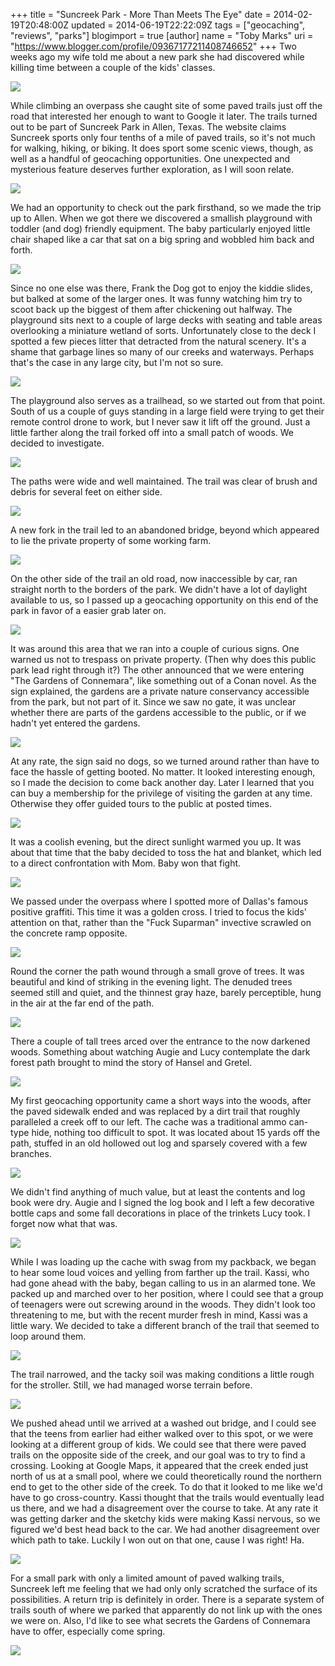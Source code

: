 +++
title = "Suncreek Park - More Than Meets The Eye"
date = 2014-02-19T20:48:00Z
updated = 2014-06-19T22:22:09Z
tags = ["geocaching", "reviews", "parks"]
blogimport = true 
[author]
	name = "Toby Marks"
	uri = "https://www.blogger.com/profile/09367177211408746652"
+++
Two weeks ago my wife told me about a new park she had discovered while killing time between a couple of the kids' classes.   

![](http://3.bp.blogspot.com/-6mnC4JYvcn0/UwWCzShf6HI/AAAAAAAAAPM/y2nUzVn5A88/s1600/Screen+Shot+2014-02-19+at+10.16.29+PM.png)

While climbing an overpass she caught site of some paved trails just off the road that interested her enough to want to Google it later. The trails turned out to be part of Suncreek Park in Allen, Texas. The website claims Suncreek sports only four tenths of a mile of paved trails, so it's not much for walking, hiking, or biking. It does sport some scenic views, though, as well as a handful of geocaching opportunities. One unexpected and mysterious feature deserves further exploration, as I will soon relate.  

![](http://4.bp.blogspot.com/-SZU1MT1JR-g/UwWFbERm3iI/AAAAAAAAAP0/2Wh-axySyxI/s1600/DSC09093.JPG)

We had an opportunity to check out the park firsthand, so we made the trip up to Allen. When we got there we discovered a smallish playground with toddler (and dog) friendly equipment. The baby particularly enjoyed little chair shaped like a car that sat on a big spring and wobbled him back and forth.   

![](http://1.bp.blogspot.com/-es6X3FBXIWA/UwWECafmR2I/AAAAAAAAAPc/_FyqqfEYTPI/s1600/DSC09091.JPG)

Since no one else was there, Frank the Dog got to enjoy the kiddie slides, but balked at some of the larger ones. It was funny watching him try to scoot back up the biggest of them after chickening out halfway. The playground sits next to a couple of large decks with seating and table areas overlooking a miniature wetland of sorts. Unfortunately close to the deck I spotted a few pieces litter that detracted from the natural scenery. It's a shame that garbage lines so many of our creeks and waterways. Perhaps that's the case in any large city, but I'm not so sure.  

![](http://1.bp.blogspot.com/-TqVb-dHCgFU/UwWExDYzazI/AAAAAAAAAPk/8RuwZFJi1vY/s1600/DSC09040.jpg)

The playground also serves as a trailhead, so we started out from that point. South of us a couple of guys standing in a large field were trying to get their remote control drone to work, but I never saw it lift off the ground. Just a little farther along the trail forked off into a small patch of woods. We decided to investigate.

![](http://2.bp.blogspot.com/-awfiHRbUG8U/UwWDwvMobiI/AAAAAAAAAPU/FgaUExXRm-E/s1600/DSC09004.jpg)

The paths were wide and well maintained. The trail was clear of brush and debris for several feet on either side.   

![](http://2.bp.blogspot.com/-tvQ_3E_RJds/UwWE7koU7GI/AAAAAAAAAPs/8CNZD0qDg3s/s1600/DSC09010.jpg)

A new fork in the trail led to an abandoned bridge, beyond which appeared to lie the private property of some working farm.   

![](http://1.bp.blogspot.com/-mrsnWBgAuz0/UwWGGQXHgRI/AAAAAAAAAQA/yIupWoibum0/s1600/DSC09005.jpg)

On the other side of the trail an old road, now inaccessible by car, ran straight north to the borders of the park. We didn't have a lot of daylight available to us, so I passed up a geocaching opportunity on this end of the park in favor of a easier grab later on.   

![](http://1.bp.blogspot.com/-Jj6teBPp3yQ/UwWGQ-f-07I/AAAAAAAAAQI/qfVOZoQwZVE/s1600/DSC09016.jpg)

It was around this area that we ran into a couple of curious signs. One warned us not to trespass on private property. (Then why does this public park lead right through it?) The other announced that we were entering "The Gardens of Connemara", like something out of a Conan novel. As the sign explained, the gardens are a private nature conservancy accessible from the park, but not part of it. Since we saw no gate, it was unclear whether there are parts of the gardens accessible to the public, or if we hadn't yet entered the gardens.   

![](http://1.bp.blogspot.com/-_v3Ur933aKs/UwWGsi0PWyI/AAAAAAAAAQQ/iqCwWbuzMiA/s1600/DSC09023.jpg)

At any rate, the sign said no dogs, so we turned around rather than have to face the hassle of getting booted. No matter. It looked interesting enough, so I made the decision to come back another day. Later I learned that you can buy a membership for the privilege of visiting the garden at any time. Otherwise they offer guided tours to the public at posted times.  

![](http://1.bp.blogspot.com/-sLQ7Ie9pTNo/UwWG0yutLoI/AAAAAAAAAQY/xG7JhHPK3vs/s1600/DSC09029.JPG)

It was a coolish evening, but the direct sunlight warmed you up. It was about that time that the baby decided to toss the hat and blanket, which led to a direct confrontation with Mom. Baby won that fight.

![](http://4.bp.blogspot.com/-Bqvl-GKTYDs/UwWHANVQ1UI/AAAAAAAAAQg/p8ie5HPrqac/s1600/DSC09053.JPG)

We passed under the overpass where I spotted more of Dallas's famous positive graffiti. This time it was a golden cross. I tried to focus the kids' attention on that, rather than the "Fuck Suparman" invective scrawled on the concrete ramp opposite.

![](http://1.bp.blogspot.com/-naADk_s6sow/UwWHNMWIgwI/AAAAAAAAAQo/z7hfs_2d8YM/s1600/DSC09056.jpg)

Round the corner the path wound through a small grove of trees. It was beautiful and kind of striking in the evening light. The denuded trees seemed still and quiet, and the thinnest gray haze, barely perceptible, hung in the air at the far end of the path.   

![](http://3.bp.blogspot.com/-Dxpvpbp1zGo/UwWHT6auI6I/AAAAAAAAAQw/NZhdkdeKz2A/s1600/DSC09068.jpg)

There a couple of tall trees arced over the entrance to the now darkened woods. Something about watching Augie and Lucy contemplate the dark forest path brought to mind the story of Hansel and Gretel.

![](http://4.bp.blogspot.com/-AHDuZ4JMcA8/UwWHiPxRIPI/AAAAAAAAARI/GTSH5TOCYxs/s1600/DSC09073.JPG)

My first geocaching opportunity came a short ways into the woods, after the paved sidewalk ended and was replaced by a dirt trail that roughly paralleled a creek off to our left. The cache was a traditional ammo can-type hide, nothing too difficult to spot. It was located about 15 yards off the path, stuffed in an old hollowed out log and sparsely covered with a few branches.

![](http://1.bp.blogspot.com/-260soxhMl8E/UwWHu9eQKxI/AAAAAAAAARQ/hPlA5GtYqW0/s1600/IMG_4373.JPG)

We didn't find anything of much value, but at least the contents and log book were dry. Augie and I signed the log book and I left a few decorative bottle caps and some fall decorations in place of the trinkets Lucy took. I forget now what that was.

![](http://1.bp.blogspot.com/-iXJRqCA5oPo/UwWH7AoaphI/AAAAAAAAARY/FlpT4Puu2ao/s1600/DSC09072.JPG)

While I was loading up the cache with swag from my packback, we began to hear some loud voices and yelling from farther up the trail. Kassi, who had gone ahead with the baby, began calling to us in an alarmed tone. We packed up and marched over to her position, where I could see that a group of teenagers were out screwing around in the woods. They didn't look too threatening to me, but with the recent murder fresh in mind, Kassi was a little wary. We decided to take a different branch of the trail that seemed to loop around them.

![](http://2.bp.blogspot.com/-7sIlzOa7vMQ/UwWITS0bXfI/AAAAAAAAARg/xiNeiUBS6B4/s1600/DSC09077.JPG)

The trail narrowed, and the tacky soil was making conditions a little rough for the stroller. Still, we had managed worse terrain before.

![](http://1.bp.blogspot.com/-aw62_GSSA3o/UwWIrFd0lDI/AAAAAAAAARs/K96CKpiyswI/s1600/DSC09076.JPG)

We pushed ahead until we arrived at a washed out bridge, and I could see that the teens from earlier had either walked over to this spot, or we were looking at a different group of kids. We could see that there were paved trails on the opposite side of the creek, and our goal was to try to find a crossing. Looking at Google Maps, it appeared that the creek ended just north of us at a small pool, where we could theoretically round the northern end to get to the other side of the creek. To do that it looked to me like we'd have to go cross-country. Kassi thought that the trails would eventually lead us there, and we had a disagreement over the course to take. At any rate it was getting darker and the sketchy kids were making Kassi nervous, so we figured we'd best head back to the car. We had another disagreement over which path to take. Luckily I won out on that one, cause I was right! Ha.

![](http://1.bp.blogspot.com/-JFBv00zpKEQ/UwWI-UC425I/AAAAAAAAAR0/23nHM_EDpME/s1600/DSC09048.jpg)

For a small park with only a limited amount of paved walking trails, Suncreek left me feeling that we had only only scratched the surface of its possibilities. A return trip is definitely in order. There is a separate system of trails south of where we parked that apparently do not link up with the ones we were on. Also, I'd like to see what secrets the Gardens of Connemara have to offer, especially come spring.

![](http://3.bp.blogspot.com/-Jy-sp6IzDko/UwWJDYEXIUI/AAAAAAAAAR8/SeMvJWEIWqs/s1600/DSC09086.jpg)